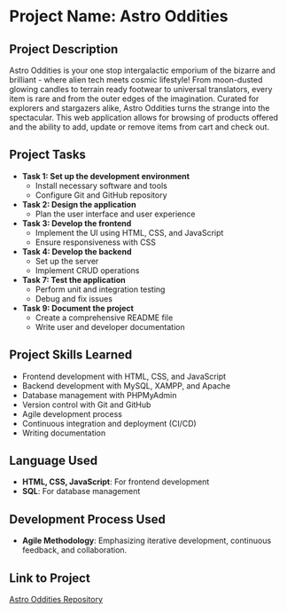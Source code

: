 # Project Name: Astro Oddities

## Project Description
Astro Oddities is your one stop intergalactic emporium of the bizarre and brilliant - where alien tech meets cosmic lifestyle! From moon-dusted glowing candles to terrain ready footwear to universal translators, every item is rare and from the outer edges of the imagination. Curated for explorers and stargazers alike, Astro Oddities turns the strange into the spectacular. This web application allows for browsing of products offered and the ability to add, update or remove items from cart and check out.

## Project Tasks
- **Task 1: Set up the development environment**
  - Install necessary software and tools
  - Configure Git and GitHub repository
- **Task 2: Design the application**
  - Plan the user interface and user experience
- **Task 3: Develop the frontend**
  - Implement the UI using HTML, CSS, and JavaScript
  - Ensure responsiveness with CSS 
- **Task 4: Develop the backend**
  - Set up the server
  - Implement CRUD operations
- **Task 7: Test the application**
  - Perform unit and integration testing
  - Debug and fix issues
- **Task 9: Document the project**
  - Create a comprehensive README file
  - Write user and developer documentation

## Project Skills Learned
- Frontend development with HTML, CSS, and JavaScript
- Backend development with MySQL, XAMPP, and Apache
- Database management with PHPMyAdmin
- Version control with Git and GitHub
- Agile development process
- Continuous integration and deployment (CI/CD)
- Writing documentation

## Language Used
- **HTML, CSS, JavaScript**: For frontend development
- **SQL**: For database management

## Development Process Used
- **Agile Methodology**: Emphasizing iterative development, continuous feedback, and collaboration.

## Link to Project
[Astro Oddities Repository](https://github.com/aprtay2887/AstroOddities)
